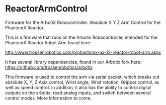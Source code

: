 ReactorArmControl
=================

Firmware for the ArbotiX Robocontroller. Absolute X Y Z Arm Control for the PhantomX Reactor.

This is a firmware that runs on the Arbotix Robocontroller, intended for the PhantomX Reactor Robot Arm found here: 

http://www.trossenrobotics.com/p/phantomx-ax-12-reactor-robot-arm.aspx

It has several library dependencies, found in our Arbotix fork here: https://github.com/trossenrobotics/arbotix

This firmware is used to control the arm via serial packet, which breaks out absolute X, Y, Z Axis control, Wrist angle, Wrist rotation, Gripper control, as well as speed control. In addition, it also has the ability to control digital outputs on the arbotix, read analog inputs, and switch between several control modes. More information to come.
